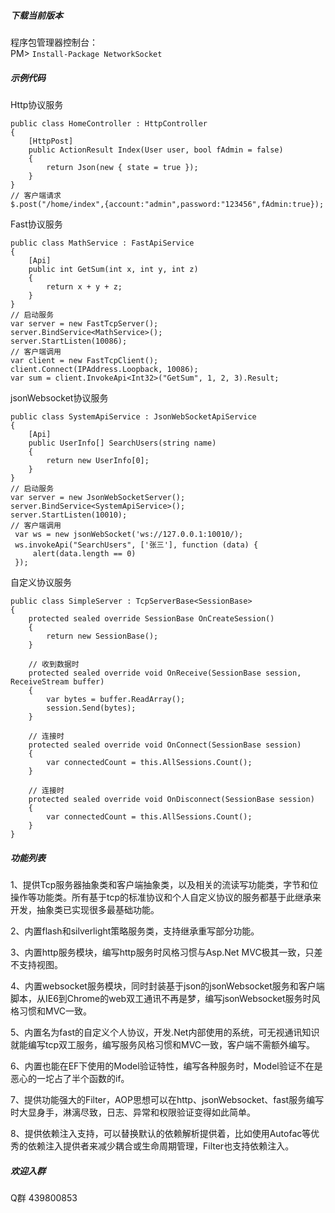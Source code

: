 ##### 下载当前版本
程序包管理器控制台：
<br>PM> `Install-Package NetworkSocket`

##### 示例代码
Http协议服务
```
public class HomeController : HttpController
{
    [HttpPost]
    public ActionResult Index(User user, bool fAdmin = false)
    {
        return Json(new { state = true });
    }
}
// 客户端请求
$.post("/home/index",{account:"admin",password:"123456",fAdmin:true});
```
Fast协议服务
```
public class MathService : FastApiService
{
    [Api]
    public int GetSum(int x, int y, int z)
    {
        return x + y + z;
    }
}
// 启动服务
var server = new FastTcpServer();
server.BindService<MathService>();
server.StartListen(10086);
// 客户端调用
var client = new FastTcpClient();
client.Connect(IPAddress.Loopback, 10086);
var sum = client.InvokeApi<Int32>("GetSum", 1, 2, 3).Result;
```
jsonWebsocket协议服务
```
public class SystemApiService : JsonWebSocketApiService
{
    [Api]
    public UserInfo[] SearchUsers(string name)
    {
        return new UserInfo[0];
    }
}
// 启动服务
var server = new JsonWebSocketServer();
server.BindService<SystemApiService>();
server.StartListen(10010);
// 客户端调用
 var ws = new jsonWebSocket('ws://127.0.0.1:10010/);
 ws.invokeApi("SearchUsers", ['张三'], function (data) {
     alert(data.length == 0)
 });
```
自定义协议服务
```
public class SimpleServer : TcpServerBase<SessionBase>
{
    protected sealed override SessionBase OnCreateSession()
    {
        return new SessionBase();
    }

    // 收到数据时
    protected sealed override void OnReceive(SessionBase session, ReceiveStream buffer)
    {
        var bytes = buffer.ReadArray();
        session.Send(bytes);
    }

    // 连接时
    protected sealed override void OnConnect(SessionBase session)
    {
        var connectedCount = this.AllSessions.Count();
    }

    // 连接时
    protected sealed override void OnDisconnect(SessionBase session)
    {
        var connectedCount = this.AllSessions.Count();
    }
}
```
##### 功能列表
1、提供Tcp服务器抽象类和客户端抽象类，以及相关的流读写功能类，字节和位操作等功能类。所有基于tcp的标准协议和个人自定义协议的服务都基于此继承来开发，抽象类已实现很多最基础功能。

2、内置flash和silverlight策略服务类，支持继承重写部分功能。

3、内置http服务模块，编写http服务时风格习惯与Asp.Net MVC极其一致，只差不支持视图。

4、内置websocket服务模块，同时封装基于json的jsonWebsocket服务和客户端脚本，从IE6到Chrome的web双工通讯不再是梦，编写jsonWebsocket服务时风格习惯和MVC一致。

5、内置名为fast的自定义个人协议，开发.Net内部使用的系统，可无视通讯知识就能编写tcp双工服务，编写服务风格习惯和MVC一致，客户端不需额外编写。

6、内置也能在EF下使用的Model验证特性，编写各种服务时，Model验证不在是恶心的一坨占了半个函数的if。

7、提供功能强大的Filter，AOP思想可以在http、jsonWebsocket、fast服务编写时大显身手，淋漓尽致，日志、异常和权限验证变得如此简单。

8、提供依赖注入支持，可以替换默认的依赖解析提供着，比如使用Autofac等优秀的依赖注入提供者来减少耦合或生命周期管理，Filter也支持依赖注入。

##### 欢迎入群
Q群 439800853


 
